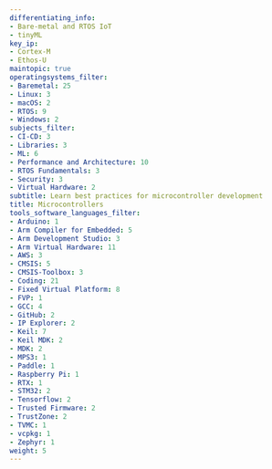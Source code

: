 ```yaml
---
differentiating_info:
- Bare-metal and RTOS IoT
- tinyML
key_ip:
- Cortex-M
- Ethos-U
maintopic: true
operatingsystems_filter:
- Baremetal: 25
- Linux: 3
- macOS: 2
- RTOS: 9
- Windows: 2
subjects_filter:
- CI-CD: 3
- Libraries: 3
- ML: 6
- Performance and Architecture: 10
- RTOS Fundamentals: 3
- Security: 3
- Virtual Hardware: 2
subtitle: Learn best practices for microcontroller development
title: Microcontrollers
tools_software_languages_filter:
- Arduino: 1
- Arm Compiler for Embedded: 5
- Arm Development Studio: 3
- Arm Virtual Hardware: 11
- AWS: 3
- CMSIS: 5
- CMSIS-Toolbox: 3
- Coding: 21
- Fixed Virtual Platform: 8
- FVP: 1
- GCC: 4
- GitHub: 2
- IP Explorer: 2
- Keil: 7
- Keil MDK: 2
- MDK: 2
- MPS3: 1
- Paddle: 1
- Raspberry Pi: 1
- RTX: 1
- STM32: 2
- Tensorflow: 2
- Trusted Firmware: 2
- TrustZone: 2
- TVMC: 1
- vcpkg: 1
- Zephyr: 1
weight: 5
---
```

